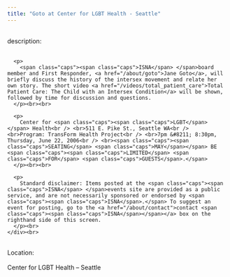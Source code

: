```yaml
---
title: "Goto at Center for LGBT Health - Seattle"
---
```


<div class="flexinode-body flexinode-2">
  <div class="flexinode-textarea-1">
    <div class="form-item">
      <br> <label>description:</label><br /> <br> 
      
      <p>
        <span class="caps"><span class="caps">ISNA</span> </span>board member and First Responder, <a href="/about/goto">Jane Goto</a>, will briefly discuss the history of the intersex movement and relate her own story. The short video <a href="/videos/total_patient_care">Total Patient Care: The Child with an Intersex Condition</a> will be shown, followed by time for discussion and questions.
      </p><br><br>
      
      <p>
        Center for <span class="caps"><span class="caps">LGBT</span></span> Health<br /> <br>511 E. Pike St., Seattle WA<br /> <br>Program: TransForm Health Project<br /> <br>7pm &#8211; 8:30pm, Thursday, June 22, 2006<br /> <br><span class="caps"><span class="caps">SEATING</span> <span class="caps">MAY</span></span> BE <span class="caps"><span class="caps">LIMITED</span> <span class="caps">FOR</span> <span class="caps">GUESTS</span>.</span>
      </p><br><br>
      
      <p>
        Standard disclaimer: Items posted at the <span class="caps"><span class="caps">ISNA</span> </span>events site are provided as a public service, and are not necessarily sponsored or endorsed by <span class="caps"><span class="caps">ISNA</span>.</span> To suggest an event for posting, go to the <a href="/about/contact">contact <span class="caps"><span class="caps">ISNA</span></span></a> box on the righthand side of this screen.
      </p><br>
    </div><br>
  </div>
  
  <div class="flexinode-textfield-2">
    <div class="form-item">
      <br> <label>Location:</label><br /> <br> Center for <span class="caps">LGBT</span> Health &#8211; Seattle<br>
    </div><br>
  </div>
</div>